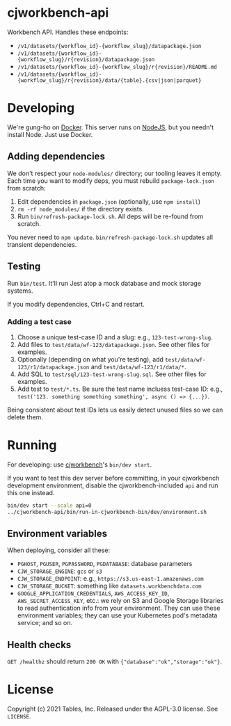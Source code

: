 # cjworkbench-api

Workbench API. Handles these endpoints:

* `/v1/datasets/{workflow_id}-{workflow_slug}/datapackage.json`
* `/v1/datasets/{workflow_id}-{workflow_slug}/r{revision}/datapackage.json`
* `/v1/datasets/{workflow_id}-{workflow_slug}/r{revision}/README.md`
* `/v1/datasets/{workflow_id}-{workflow_slug}/r{revision}/data/{table}.{csv|json|parquet}`

# Developing

We're gung-ho on [Docker](https://www.docker.com/). This server runs on
[NodeJS](https://nodejs.org/), but you needn't install Node. Just use Docker.

## Adding dependencies

We don't respect your `node-modules/` directory; our tooling leaves it empty.
Each time you want to modify deps, you must rebuild `package-lock.json` from
scratch:

1. Edit dependencies in `package.json` (optionally, use `npm install`)
2. `rm -rf node_modules/` if the directory exists.
3. Run `bin/refresh-package-lock.sh`. All deps will be re-found from scratch.

You never need to `npm update`. `bin/refresh-package-lock.sh` updates all
transient dependencies.

## Testing

Run `bin/test`. It'll run Jest atop a mock database and mock storage
systems.

If you modify dependencies, Ctrl+C and restart.

### Adding a test case

1. Choose a unique test-case ID and a slug: e.g., `123-test-wrong-slug`.
2. Add files to `test/data/wf-123/datapackage.json`. See other files for
   examples.
3. Optionally (depending on what you're testing), add
   `test/data/wf-123/r1/datapackage.json` and `test/data/wf-123/r1/data/*`.
4. Add SQL to `test/sql/123-test-wrong-slug.sql`. See other files for
   examples.
5. Add test to `test/*.ts`. Be sure the test name incluess test-case ID:
   e.g., `test('123. something something something', async () => {...})`.

Being consistent about test IDs lets us easily detect unused files so we
can delete them.

# Running

For developing: use [cjworkbench](https://github.com/CJWorkbench/cjworkbench)'s
`bin/dev start`.

If you want to test this dev server before committing, in your cjworkbench
development environment, disable the cjworkbench-included `api` and run this
one instead.

```bash
bin/dev start --scale api=0
../cjworkbench-api/bin/run-in-cjworkbench-bin/dev/environment.sh
```

## Environment variables

When deploying, consider all these:

* `PGHOST`, `PGUSER`, `PGPASSWORD`, `PGDATABASE`: database parameters
* `CJW_STORAGE_ENGINE`: `gcs` or `s3`
* `CJW_STORAGE_ENDPOINT`: e.g., `https://s3.us-east-1.amazonaws.com`
* `CJW_STORAGE_BUCKET`: something like `datasets.workbenchdata.com`
* `GOOGLE_APPLICATION_CREDENTIALS`, `AWS_ACCESS_KEY_ID`, `AWS_SECRET_ACCESS_KEY`,
  etc.: we rely on S3 and Google Storage libraries to read authentication info
  from your environment. They can use these environment variables; they can use
  your Kubernetes pod's metadata service; and so on.

## Health checks

`GET /healthz` should return `200 OK` with `{"database":"ok","storage":"ok"}`.

# License

Copyright (c) 2021 Tables, Inc. Released under the AGPL-3.0 license. See
`LICENSE`.
